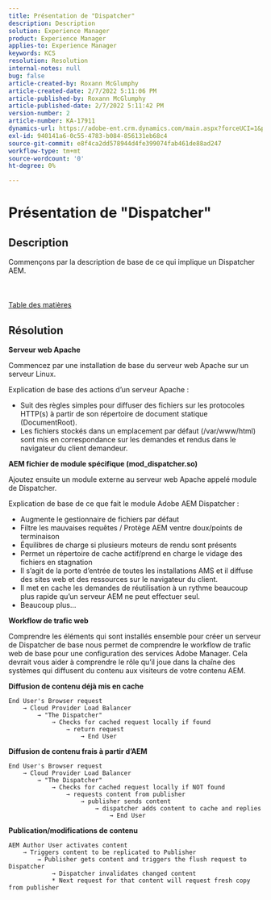 ```yaml
---
title: Présentation de "Dispatcher"
description: Description
solution: Experience Manager
product: Experience Manager
applies-to: Experience Manager
keywords: KCS
resolution: Resolution
internal-notes: null
bug: false
article-created-by: Roxann McGlumphy
article-created-date: 2/7/2022 5:11:06 PM
article-published-by: Roxann McGlumphy
article-published-date: 2/7/2022 5:11:42 PM
version-number: 2
article-number: KA-17911
dynamics-url: https://adobe-ent.crm.dynamics.com/main.aspx?forceUCI=1&pagetype=entityrecord&etn=knowledgearticle&id=35d146ef-3888-ec11-93b0-0022480837ff
exl-id: 940141a6-0c55-4783-b084-856131eb68c4
source-git-commit: e8f4ca2dd578944d4fe399074fab461de88ad247
workflow-type: tm+mt
source-wordcount: '0'
ht-degree: 0%

---
```


# Présentation de &quot;Dispatcher&quot;

## Description

Commençons par la description de base de ce qui implique un Dispatcher AEM.<br><br> <br><br>[Table des matières](https://experienceleague.adobe.com/docs/experience-cloud-kcs/kbarticles/KA-17490.html?lang=fr)

## Résolution


<b>Serveur web Apache</b>

Commencez par une installation de base du serveur web Apache sur un serveur Linux.

Explication de base des actions d’un serveur Apache :

- Suit des règles simples pour diffuser des fichiers sur les protocoles HTTP(s) à partir de son répertoire de document statique (DocumentRoot).
- Les fichiers stockés dans un emplacement par défaut (/var/www/html) sont mis en correspondance sur les demandes et rendus dans le navigateur du client demandeur.




<b>AEM fichier de module spécifique (mod_dispatcher.so)</b>

Ajoutez ensuite un module externe au serveur web Apache appelé module de Dispatcher.

Explication de base de ce que fait le module Adobe AEM Dispatcher :

- Augmente le gestionnaire de fichiers par défaut
- Filtre les mauvaises requêtes / Protège AEM ventre doux/points de terminaison
- Équilibres de charge si plusieurs moteurs de rendu sont présents
- Permet un répertoire de cache actif/prend en charge le vidage des fichiers en stagnation
- Il s’agit de la porte d’entrée de toutes les installations AMS et il diffuse des sites web et des ressources sur le navigateur du client.
- Il met en cache les demandes de réutilisation à un rythme beaucoup plus rapide qu’un serveur AEM ne peut effectuer seul.
- Beaucoup plus...




<b>Workflow de trafic web</b>

Comprendre les éléments qui sont installés ensemble pour créer un serveur de Dispatcher de base nous permet de comprendre le workflow de trafic web de base pour une configuration des services Adobe Manager.
Cela devrait vous aider à comprendre le rôle qu’il joue dans la chaîne des systèmes qui diffusent du contenu aux visiteurs de votre contenu AEM.

<b>Diffusion de contenu déjà mis en cache</b>


```
End User's Browser request 
    → Cloud Provider Load Balancer 
        → "The Dispatcher" 
            → Checks for cached request locally if found 
                → return request 
                    → End User
```


<b>Diffusion de contenu frais à partir d’AEM</b>


```
End User's Browser request 
    → Cloud Provider Load Balancer 
        → "The Dispatcher" 
            → Checks for cached request locally if NOT found 
                → requests content from publisher 
                    → publisher sends content 
                        → dispatcher adds content to cache and replies 
                            → End User
```


<b>Publication/modifications de contenu</b>


```
AEM Author User activates content 
    → Triggers content to be replicated to Publisher 
        → Publisher gets content and triggers the flush request to Dispatcher 
            → Dispatcher invalidates changed content 
            * Next request for that content will request fresh copy from publisher
```
